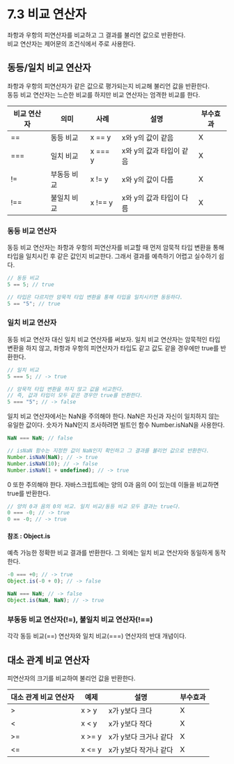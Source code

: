 # 7.3 비교 연산자

좌항과 우항의 피연산자를 비교하고 그 결과를 불리언 값으로 반환한다.  
비교 연산자는 제어문의 조건식에서 주로 사용한다.

## 동등/일치 비교 연산자

좌항과 우항의 피연산자가 같은 값으로 평가되는지 비교해 불리언 값을 반환한다.  
동등 비교 연산자는 느슨한 비교를 하지만 비교 연산자는 엄격한 비교를 한다.

| 비교 연산자 | 의미        | 사례    | 설명                     | 부수효과 |
| ----------- | ----------- | ------- | ------------------------ | -------- |
| ==          | 동등 비교   | x == y  | x와 y의 값이 같음        | X        |
| ===         | 일치 비교   | x === y | x와 y의 값과 타입이 같음 | X        |
| !=          | 부동등 비교 | x != y  | x와 y의 값이 다름        | X        |
| !==         | 불일치 비교 | x !== y | x와 y의 값과 타입이 다름 | X        |

### 동등 비교 연산자

동등 비교 연산자는 좌항과 우항의 피연산자를 비교할 때 먼저 암묵적 타입 변환을 통해 타입을 일치시킨 후 같은 값인지 비교한다. 그래서 결과를 예측하기 어렵고 실수하기 쉽다.

```js
// 동등 비교
5 == 5; // true

// 타입은 다르지만 암묵적 타입 변환을 통해 타입을 일치시키면 동등하다.
5 == "5"; // true
```

### 일치 비교 연산자

동등 비교 연산자 대신 일치 비교 연산자를 써보자. 일치 비교 연산자는 암묵적인 타입 변환을 하지 않고, 좌항과 우항의 피연산자가 타입도 같고 값도 같을 경우에만 true를 반환한다.

```js
// 일치 비교
5 === 5; // -> true

// 암묵적 타입 변환을 하지 않고 값을 비교한다.
// 즉, 값과 타입이 모두 같은 경우만 true를 반환한다.
5 === "5"; // -> false
```

일치 비교 연산자에서는 NaN을 주의해야 한다. NaN은 자신과 자신이 일치하지 않는 유일한 값이다. 숫자가 NaN인지 조사하려면 빌트인 함수 Number.isNaN을 사용한다.

```js
NaN === NaN; // false

// isNaN 함수는 지정한 값이 NaN인지 확인하고 그 결과를 불리언 값으로 반환한다.
Number.isNaN(NaN); // -> true
Number.isNaN(10); // -> false
Number.isNaN(1 + undefined); // -> true
```

0 또한 주의해야 한다. 자바스크립트에는 양의 0과 음의 0이 있는데 이들을 비교하면 true를 반환한다.

```js
// 양의 0과 음의 0의 비교. 일치 비교/동등 비교 모두 결과는 true다.
0 === -0; // -> true
0 == -0; // -> true
```

#### 참조 : Object.is

예측 가능한 정확한 비교 결과를 반환한다. 그 외에는 일치 비교 연산자와 동일하게 동작한다.

```js
-0 === +0; // -> true
Object.is(-0 + 0); // -> false

NaN === NaN; // -> false
Object.is(NaN, NaN); // -> true
```

### 부동등 비교 연산자(!=), 불일치 비교 연산자(!==)

각각 동등 비교(==) 연산자와 일치 비교(===) 연산자의 반대 개념이다.

## 대소 관계 비교 연산자

피연산자의 크기를 비교하여 불리언 값을 반환한다.

| 대소 관계 비교 연산자 | 예제   | 설명                  | 부수효과 |
| --------------------- | ------ | --------------------- | -------- |
| >                     | x > y  | x가 y보다 크다        | X        |
| <                     | x < y  | x가 y보다 작다        | X        |
| >=                    | x >= y | x가 y보다 크거나 같다 | X        |
| <=                    | x <= y | x가 y보다 작거나 같다 | X        |
